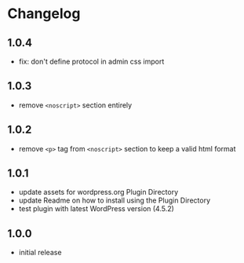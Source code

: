 # Changelog

## 1.0.4

- fix: don't define protocol in admin css import

## 1.0.3

- remove `<noscript>` section entirely

## 1.0.2

- remove `<p>` tag from `<noscript>` section to keep a valid html format

## 1.0.1

- update assets for wordpress.org Plugin Directory
- update Readme on how to install using the Plugin Directory
- test plugin with latest WordPress version (4.5.2)

## 1.0.0

- initial release
